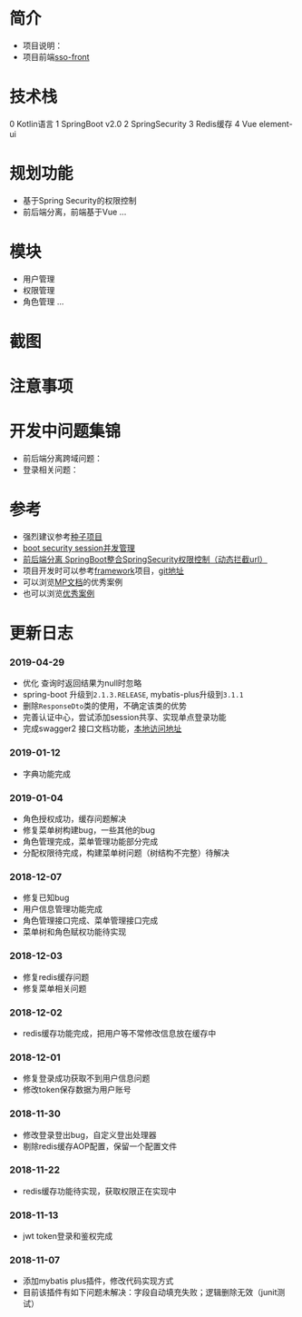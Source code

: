 # 简介
* 项目说明：
* 项目前端[sso-front](https://github.com/FlowersPlants/sso-front)

# 技术栈
0 Kotlin语言
1 SpringBoot v2.0
2 SpringSecurity
3 Redis缓存
4 Vue element-ui

# 规划功能
* 基于Spring Security的权限控制
* 前后端分离，前端基于Vue
...

# 模块
* 用户管理
* 权限管理
* 角色管理
...

# 截图


# 注意事项


# 开发中问题集锦
* 前后端分离跨域问题：
* 登录相关问题：

# 参考
* 强烈建议参考[种子项目](https://github.com/Zoctan/spring-boot-api-seedling)
* [boot security session并发管理](http://www.cnblogs.com/sweetchildomine/p/6932488.html)
* [前后端分离 SpringBoot整合SpringSecurity权限控制（动态拦截url）](https://blog.csdn.net/weixin_39792935/article/details/84541194)
* 项目开发时可以参考[framework](https://gitee.com/sunhan521/framework/tree/master)项目，[git地址](https://gitee.com/sunhan521/framework.git)
* 可以浏览[MP文档](https://blog.csdn.net/helloPurple/article/details/78715508)的优秀案例
* 也可以浏览[优秀案例](http://mp.baomidou.com/guide/#优秀案例)

# 更新日志

### 2019-04-29
* 优化 查询时返回结果为null时忽略
* spring-boot 升级到`2.1.3.RELEASE`, mybatis-plus升级到`3.1.1`
* 删除`ResponseDto`类的使用，不确定该类的优势
* 完善认证中心，尝试添加session共享、实现单点登录功能
* 完成swagger2 接口文档功能，[本地访问地址](http://localhost:8899/swagger-ui.html)

### 2019-01-12
* 字典功能完成

### 2019-01-04
* 角色授权成功，缓存问题解决
* 修复菜单树构建bug，一些其他的bug
* 角色管理完成，菜单管理功能部分完成
* 分配权限待完成，构建菜单树问题（树结构不完整）待解决

### 2018-12-07
* 修复已知bug
* 用户信息管理功能完成
* 角色管理接口完成、菜单管理接口完成
* 菜单树和角色赋权功能待实现

### 2018-12-03
* 修复redis缓存问题
* 修复菜单相关问题

### 2018-12-02
* redis缓存功能完成，把用户等不常修改信息放在缓存中

### 2018-12-01
* 修复登录成功获取不到用户信息问题
* 修改token保存数据为用户账号

### 2018-11-30
* 修改登录登出bug，自定义登出处理器
* 剔除redis缓存AOP配置，保留一个配置文件

### 2018-11-22
* redis缓存功能待实现，获取权限正在实现中

### 2018-11-13
* jwt token登录和鉴权完成

### 2018-11-07 
* 添加mybatis plus插件，修改代码实现方式
* 目前该插件有如下问题未解决：字段自动填充失败；逻辑删除无效（junit测试）
